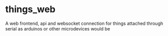 # things_web

A web frontend, api and websocket connection for things attached through serial as arduinos or other microdevices would be

